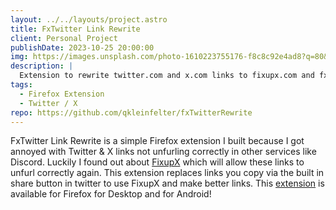 ```yaml
---
layout: ../../layouts/project.astro
title: FxTwitter Link Rewrite
client: Personal Project
publishDate: 2023-10-25 20:00:00
img: https://images.unsplash.com/photo-1610223755176-f8c8c92e4ad8?q=80&w=2070&auto=format&fit=crop&ixlib=rb-4.0.3&ixid=M3wxMjA3fDB8MHxwaG90by1wYWdlfHx8fGVufDB8fHx8fA%3D%3D
description: |
  Extension to rewrite twitter.com and x.com links to fixupx.com and fxtwitter.com
tags:
  - Firefox Extension
  - Twitter / X
repo: https://github.com/qkleinfelter/fxTwitterRewrite
---
```


FxTwitter Link Rewrite is a simple Firefox extension I built because I got annoyed
with Twitter & X links not unfurling correctly in other services like Discord.
Luckily I found out about [FixupX](https://github.com/FixTweet/FxTwitter) which will allow these links to unfurl correctly again. This extension replaces
links you copy via the built in share button in twitter to use FixupX and make better links.
This [extension](https://addons.mozilla.org/en-US/firefox/addon/fxtwitter-link-rewrite/) is available for Firefox for Desktop and for Android!
